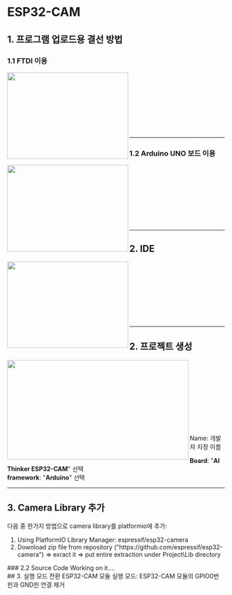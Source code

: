 # ESP32-CAM<br>
## 1. 프로그램 업로드용 결선 방법 <br>
### 1.1 FTDI 이용
<img src="https://user-images.githubusercontent.com/24539773/204515143-75981249-23a6-4a84-af99-289dc6b4e4c0.png" width="280" height="200" align="left">
<br><br><br><br><br><br><br><br><hr>

### 1.2 Arduino UNO 보드 이용<br>
<img src="https://user-images.githubusercontent.com/24539773/204515770-8448b033-690c-46bc-b4b8-9ba480a757cd.png" width="280" height="200" align="left">
<br><br><br><br><br><br><br><br><hr>

## 2. IDE <br>
<a href="https://platformio.org/" target="_blank">
  <img src="https://user-images.githubusercontent.com/24539773/204492337-c76cb87f-93e6-4132-af63-6062e60ef4e8.png" width="280" height="200" align="left">
</a>
<br><br><br><br><br><br><br><br>
<hr>

## 2. 프로젝트 생성
<img src="https://user-images.githubusercontent.com/24539773/205210647-87ed6b04-49c6-4079-a95b-1ed1a1ef54e4.png" width="420" height="230" align="left">
<br><br><br><br><br><br><br><br><br><br>
Name: 개발자 지정 이름<br>

**Board**: "**AI Thinker ESP32-CAM**" 선택<br>
**framework**: "**Arduino**" 선택<br>
<hr>

## 3. Camera Library 추가
다음 중 한가지 방법으로 camera library를 platformio에 추가:<br>
<ol>
  <li>Using PlatformIO Library Manager: espressif/esp32-camera</li>
  <li>Download zip file from repository ("https://github.com/espressif/esp32-camera") => exract it => put entire extraction under Project\Lib directory</li>
</ol>
### 2.2 Source Code
Working on it....<br>
## 3. 실행 모드 전환
ESP32-CAM 모듈 실행 모드: ESP32-CAM 모듈의 GPIO0번 핀과 GND핀 연결 제거
<br> 
